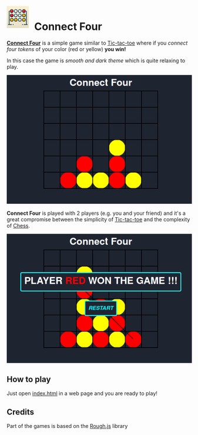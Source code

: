 <img width="60" height="60" align="left" style="float: left; margin: 0 15px 0 0;" alt="Connect Four Logo" src="https://raw.githubusercontent.com/Her0-GitHub/Connect-Four/master/img/favicon.png">

Connect Four
=
[**Connect Four**][0] is a simple game similar to [Tic-tac-toe][1] where if you *connect four tokens* of your color (red or yellow) **you win!**

In this case the game is *smooth and dark theme* which is quite relaxing to play.

![Connect Four Screenshot](/img/Connect-Four.png "Connect Four Screenshot")

**Connect Four** is played with 2 players (e.g. you and your friend) and it's a great compromise between the simplicity of [Tic-tac-toe][1] and the complexity of [Chess][2].

![Connect Four Screenshot](/img/Connect-Four1.png "Connect Four Screenshot")

How to play
-
Just open [index.html](/index.html) in a web page and you are ready to play!

Credits
-
Part of the games is based on the [Rough.js](https://roughjs.com/ "roughjs.com") library

[0]: https://en.wikipedia.org/wiki/Connect_Four
"See wiki"
[1]: https://en.wikipedia.org/wiki/Tic-tac-toe
"See wiki"
[2]: https://en.wikipedia.org/wiki/Chess
"See wiki"
